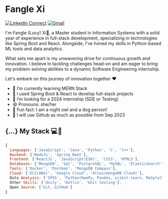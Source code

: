 
# Fangle Xi

[![LinkedIn Connect](https://img.shields.io/badge/%20-Connect-black?color=14171A&labelColor=blue&logo=linkedin&logoColor=ffcc80)](https://www.linkedin.com/in/fangle-xi/)
[![Gmail](https://img.shields.io/badge/%20-Send%20Mail-black?color=14171A&labelColor=ef5350&logo=gmail&logoColor=ffffff)](mailto:xifangle99@gmail.com?subject=From%20GitHub&cc=xifangle99@gmail.com&body=Hi,%20there.%20Found%20you%20from%20GitHub.)

I'm Fangle (Lucy) Xi🐰, a Master student in Information Systems with a solid year of experience in full-stack development, specializing in technologies like Spring Boot and React. Alongside, I've honed my skills in Python-based ML tools and data analytics.

What sets me apart is my unwavering drive for continuous growth and innovation. I believe in tackling challenges head-on and am eager to bring my problem-solving abilities to a dynamic Software Engineering internship.

Let's embark on this journey of innovation together ❤️

- 🔭 I’m currently learning MERN Stack
- 🧊 I used Spring Boot & React to develop full-stack projects
- 🐶 I’m looking for a 2024 internship (SDE or Testing)
- 😄 Pronouns: she/her
- 💎 Fun fact: I am a night owl and a dog person!
- 🌟 I will use Github as much as possible from Sep.2023

## {...} My Stack 💻🚀

```js
{
  Languages: ['JavaScript', 'Java', 'Python', 'C', 'C++'],
  Backend: ['NodeJs', 'Spring Boot'],
  Frontend: ['ReactJs', 'JavaScript(ES6)', 'CSS3', 'HTML5'],
  Databases: ['MongoDB', 'Sql', 'PostgreSQL', 'MySQL', 'ElasticSearch'],
  Tools: ['Docker', 'Postman', 'MongoDB Compass'],
  Cloud: ['EC2(AWS)', 'Google Cloud', 'Altas(mongoDB Cloud)'],
  Data Analysis: ['SPSS', 'Python(NumPy, Pandas, scikit-learn, Matplotlib, TensorFlow)'], 'MATLAB']
  Other Skills: ['Unity', 'Kotlin', 'Unit testing'],
  Open Source: ['Git, GitHub']
}
```

